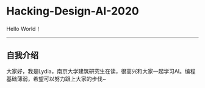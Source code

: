 # Hacking-Design-AI-2020

Hello World！
***
自我介绍
---
大家好，我是Lydia，南京大学建筑研究生在读，很高兴和大家一起学习AI。编程基础薄弱，希望可以努力跟上大家的步伐~
